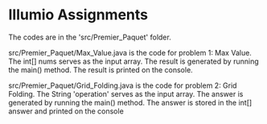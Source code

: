 # Illumio Assignments
The codes are in the 'src/Premier_Paquet' folder.

src/Premier_Paquet/Max_Value.java is the code for problem 1: Max Value. 
The int[] nums serves as the input array.
The result is generated by running the main() method. 
The result is printed on the console.

src/Premier_Paquet/Grid_Folding.java is the code for problem 2: Grid Folding.
The String 'operation' serves as the input array. 
The answer is generated by running the main() method. 
The answer is stored in the int[] answer and printed on the console
